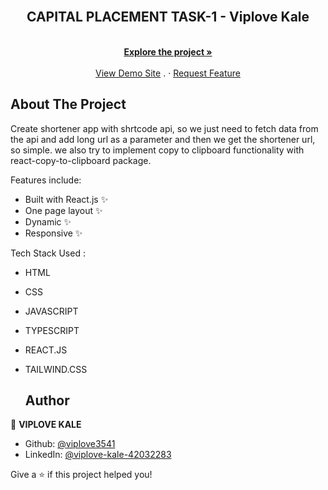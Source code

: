<div id="top"></div>

<!-- PROJECT [othneildrew] SHIELDS -->

<!-- PROJECT LOGO -->
<br />
<div align="center">
  </a>

  <h2 align="center">CAPITAL PLACEMENT TASK-1 - Viplove Kale</h2>

  <p align="center">
    <br />
    <a href="https://github.com/viplove3541/capital_placement_ui_api_task-1"><strong>Explore the project »</strong></a>
    <br />
    <br />
    <a href="https://viplove-url-shortener.netlify.app/">View Demo Site</a>
    .
    ·
    <a href="https://github.com/viplove3541/capital_placement_ui_api_task-1/issues">Request Feature</a>
  </p>
</div>

<!-- ABOUT THE PROJECT -->
## About The Project
Create shortener app with shrtcode api, so we just need to fetch data from the api and add long url as a parameter and then we get the shortener url, so simple. we also try to implement copy to clipboard functionality with react-copy-to-clipboard package.

Features include:
- Built with React.js ✨
- One page layout ✨
- Dynamic ✨
- Responsive ✨

Tech Stack Used :
- HTML
- CSS
- JAVASCRIPT
- TYPESCRIPT
- REACT.JS
- TAILWIND.CSS

  ## Author

👤 **VIPLOVE KALE**

- Github: [@viplove3541](https://github.com/viplove3541)
- LinkedIn: [@viplove-kale-42032283](https://www.linkedin.com/in/viplove-kale-42032283/)

Give a ⭐️ if this project helped you!
